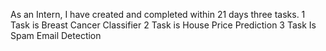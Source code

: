 As an Intern, I have created and completed within 21 days three tasks.
1 Task is Breast Cancer Classifier 
2 Task is House Price Prediction
3 Task Is Spam Email Detection
